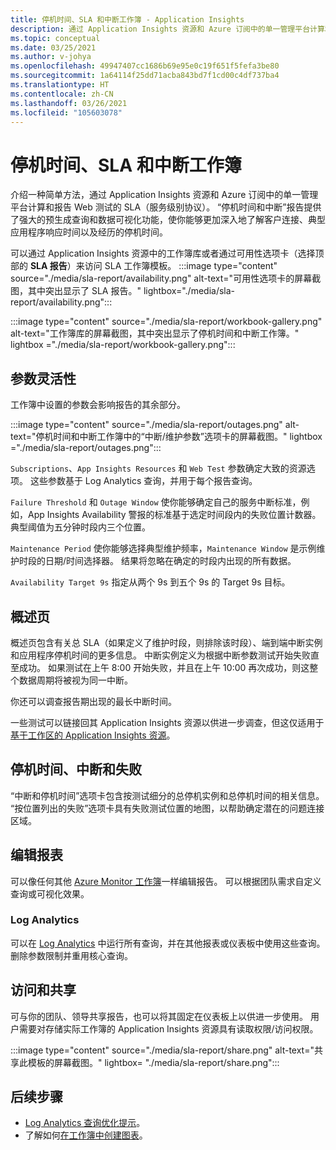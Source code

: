 ```yaml
---
title: 停机时间、SLA 和中断工作簿 - Application Insights
description: 通过 Application Insights 资源和 Azure 订阅中的单一管理平台计算和报告 Web 测试的 SLA。
ms.topic: conceptual
ms.date: 03/25/2021
ms.author: v-johya
ms.openlocfilehash: 49947407cc1686b69e95e0c19f651f5fefa3be80
ms.sourcegitcommit: 1a64114f25dd71acba843bd7f1cd00c4df737ba4
ms.translationtype: HT
ms.contentlocale: zh-CN
ms.lasthandoff: 03/26/2021
ms.locfileid: "105603078"
---
```

# <a name="downtime-sla-and-outages-workbook"></a>停机时间、SLA 和中断工作簿

介绍一种简单方法，通过 Application Insights 资源和 Azure 订阅中的单一管理平台计算和报告 Web 测试的 SLA（服务级别协议）。 “停机时间和中断”报告提供了强大的预生成查询和数据可视化功能，使你能够更加深入地了解客户连接、典型应用程序响应时间以及经历的停机时间。

可以通过 Application Insights 资源中的工作簿库或者通过可用性选项卡（选择顶部的 **SLA 报告**）来访问 SLA 工作簿模板。
:::image type="content" source="./media/sla-report/availability.png" alt-text="可用性选项卡的屏幕截图，其中突出显示了 SLA 报告。" lightbox="./media/sla-report/availability.png":::

:::image type="content" source="./media/sla-report/workbook-gallery.png" alt-text="工作簿库的屏幕截图，其中突出显示了停机时间和中断工作簿。" lightbox ="./media/sla-report/workbook-gallery.png":::

## <a name="parameter-flexibility"></a>参数灵活性

工作簿中设置的参数会影响报告的其余部分。

:::image type="content" source="./media/sla-report/outages.png" alt-text="停机时间和中断工作簿中的“中断/维护参数”选项卡的屏幕截图。" lightbox ="./media/sla-report/outages.png":::

`Subscriptions`、`App Insights Resources` 和 `Web Test` 参数确定大致的资源选项。 这些参数基于 Log Analytics 查询，并用于每个报告查询。

`Failure Threshold` 和 `Outage Window` 使你能够确定自己的服务中断标准，例如，App Insights Availability 警报的标准基于选定时间段内的失败位置计数器。 典型阈值为五分钟时段内三个位置。

`Maintenance Period` 使你能够选择典型维护频率，`Maintenance Window` 是示例维护时段的日期/时间选择器。 结果将忽略在确定的时段内出现的所有数据。

`Availability Target 9s` 指定从两个 9s 到五个 9s 的 Target 9s 目标。

## <a name="overview-page"></a>概述页

概述页包含有关总 SLA（如果定义了维护时段，则排除该时段）、端到端中断实例和应用程序停机时间的更多信息。 中断实例定义为根据中断参数测试开始失败直至成功。 如果测试在上午 8:00 开始失败，并且在上午 10:00 再次成功，则这整个数据周期将被视为同一中断。
<!--Not available in MC: gif-->

你还可以调查报告期出现的最长中断时间。

一些测试可以链接回其 Application Insights 资源以供进一步调查，但这仅适用于[基于工作区的 Application Insights 资源](create-workspace-resource.md)。

## <a name="downtime-outages-and-failures"></a>停机时间、中断和失败

“中断和停机时间”选项卡包含按测试细分的总停机实例和总停机时间的相关信息。 “按位置列出的失败”选项卡具有失败测试位置的地图，以帮助确定潜在的问题连接区域。
<!--Not available in MC: gif-->

## <a name="edit-the-report"></a>编辑报表

可以像任何其他 [Azure Monitor 工作簿](../visualize/workbooks-overview.md)一样编辑报告。 可以根据团队需求自定义查询或可视化效果。

<!--Not available in MC: gif-->
### <a name="log-analytics"></a>Log Analytics

可以在 [Log Analytics](../logs/log-analytics-overview.md) 中运行所有查询，并在其他报表或仪表板中使用这些查询。 删除参数限制并重用核心查询。

<!--Not available in MC: gif-->
## <a name="access-and-sharing"></a>访问和共享

可与你的团队、领导共享报告，也可以将其固定在仪表板上以供进一步使用。 用户需要对存储实际工作簿的 Application Insights 资源具有读取权限/访问权限。

:::image type="content" source="./media/sla-report/share.png" alt-text="共享此模板的屏幕截图。" lightbox= "./media/sla-report/share.png":::

## <a name="next-steps"></a>后续步骤

- [Log Analytics 查询优化提示](../logs/query-optimization.md)。
- 了解如何[在工作簿中创建图表](../visualize/workbooks-chart-visualizations.md)。

